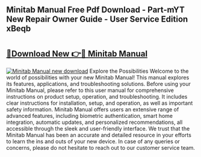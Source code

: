 ## Minitab Manual Free Pdf Download - Part-mYT New Repair Owner Guide - User Service Edition xBeqb

# <h2><a href="http://cf15487.oget.top/?id=Minitab+Manual">🔗Download New 👉🔴 Minitab Manual</a></h2>

[![Minitab Manual new download](https://i.imgur.com/5g1atiW.png)](http://cf15487.oget.top/?id=Minitab+Manual)
Explore the Possibilities Welcome to the world of possibilities with your new Minitab Manual! This manual explores its features, applications, and troubleshooting solutions. Before using your Minitab Manual, please refer to this user manual for comprehensive instructions on product setup, operation, and troubleshooting. It includes clear instructions for installation, setup, and operation, as well as important safety information. Minitab Manual offers users an extensive range of advanced features, including biometric authentication, smart home integration, automatic updates, and personalized recommendations, all accessible through the sleek and user-friendly interface. We trust that the Minitab Manual has been an accurate and detailed resource in your efforts to learn the ins and outs of your new device. In case of any queries or concerns, please do not hesitate to reach out to our customer service team.
